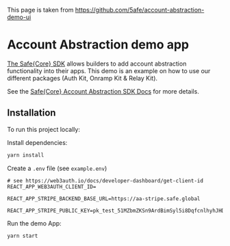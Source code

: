 This page is taken from https://github.com/5afe/account-abstraction-demo-ui

# Account Abstraction demo app

[The Safe{Core} SDK](https://github.com/safe-global/safe-core-sdk) allows builders to add account abstraction functionality into their apps. This demo is an example on how to use our different packages (Auth Kit, Onramp Kit & Relay Kit).

See the [Safe{Core} Account Abstraction SDK Docs](../safe-core-sdk/overview.md) for more details.

## Installation

To run this project locally:

Install dependencies:

```bash
yarn install
```

Create a `.env` file (see `example.env`)

```
# see https://web3auth.io/docs/developer-dashboard/get-client-id
REACT_APP_WEB3AUTH_CLIENT_ID=

REACT_APP_STRIPE_BACKEND_BASE_URL=https://aa-stripe.safe.global

REACT_APP_STRIPE_PUBLIC_KEY=pk_test_51MZbmZKSn9ArdBimSyl5i8DqfcnlhyhJHD8bF2wKrGkpvNWyPvBAYtE211oHda0X3Ea1n4e9J9nh2JkpC7Sxm5a200Ug9ijfoO

```

Run the demo App:

```bash
yarn start
```
